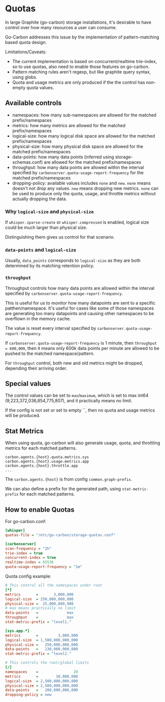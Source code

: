 # Quotas

In large Graphite (go-carbon) storage installations, it's desirable to have control over how many resources a user can consume.

Go-Carbon addresses this issue by the implementation of pattern-matching based quota design.

Limitations/Caveats:

* The current implementation is based on concurrent/realtime trie-index, so to use quotas, also need to enable those features on go-carbon.
* Pattern matching rules aren't regexp, but like graphite query syntax, using globs.
* Quota and usage metrics are only produced if the the control has non-empty quota values.

## Available controls

* namespaces: how many sub-namespaces are allowed for the matched prefix/namespaces
* metrics: how many metrics are allowed for the matched prefix/namespaces
* logical-size: how many logical disk space are allowed for the matched prefix/namespaces
* physical-size: how many physical disk space are allowed for the matched prefix/namespaces
* data-points: how many data points (inferred using storage-schemas.conf) are allowed for the matched prefix/namespaces
* throughput: how many data points are allowed within the interval specified by `carbonserver.quota-usage-report-frequency` for the matched prefix/namespaces
* dropping-policy: available values includes `none` and `new`. `none` means doesn't not drop any values. `new` means dropping new metrics. `none` can be used to produce only the quota, usage, and throttle metrics without actually dropping the data.

### Why `logical-size` and `physical-size`

If `whisper.sparse-create` or `whisper.compressed` is enabled, logical size could be much larger than physical size.

Distinguishing them gives us control for that scenario.

### `data-points` and `logical-size`

Usually, `data_points` corresponds to `logical-size` as they are both determined by its matching retention policy.

### `throughput`

Throughput controls how many data points are allowed within the interval specified by `carbonserver.quota-usage-report-frequency`.

This is useful for us to monitor how many datapoints are sent to a specific patthen/namespace. It's useful for cases like some of those namespaces are generating too many datapoints and causing other namespaces to be overflown in the memory cache.

The value is reset every interval specified by `carbonserver.quota-usage-report-frequency`.

If `carbonserver.quota-usage-report-frequency` is 1 minute, then `throughput = 600,000`, then it means only 600k data points per minute are allowed to be pushed to the matched namespace/pattern.

For `throughput` control, both new and old metrics might be dropped, depending their arriving order.

## Special values

The control values can be set to `max`/`maximum`, which is set to max int64 (9,223,372,036,854,775,807), and it practically means no limit.

If the config is not set or set to empty ``, then no quota and usage metrics will be produced.

## Stat Metrics

When using quota, go-carbon will also generate usage, quota, and throttling metrics for each matched patterns.

```
carbon.agents.{host}.quota.metrics.sys
carbon.agents.{host}.usage.metrics.app
carbon.agents.{host}.throttle.app
...
```

The `carbon.agents.{host}` is from config `common.graph-prefix`.

We can also define a prefix for the generated path, using `stat-metric-prefix` for each matched patterns.

## How to enable Quotas

For go-carbon.conf:

```ini
[whisper]
quotas-file = "/etc/go-carbon/storage-quotas.conf"

[carbonserver]
scan-frequency = "2h"
trie-index = true
concurrent-index = true
realtime-index = 65536
quota-usage-report-frequency = "1m"
```

Quota config example:

```ini
# This control all the namespaces under root
[*]
metrics       =       3,000,000
logical-size  = 250,000,000,000
physical-size =  25,000,000,000
# max means practically no limit
data-points   =             max
throughput    =             max
stat-metric-prefix = "level1."

[sys.app.*]
metrics       =         3,000,000
logical-size  = 1,500,000,000,000
physical-size =   250,000,000,000
data-points   =   130,000,000,000
stat-metric-prefix = "level2."

# This controls the root/global limits
[/]
namespaces    =                20
metrics       =        10,000,000
logical-size  = 2,500,000,000,000
physical-size = 2,500,000,000,000
data-points   =   200,000,000,000
dropping-policy = new
```
